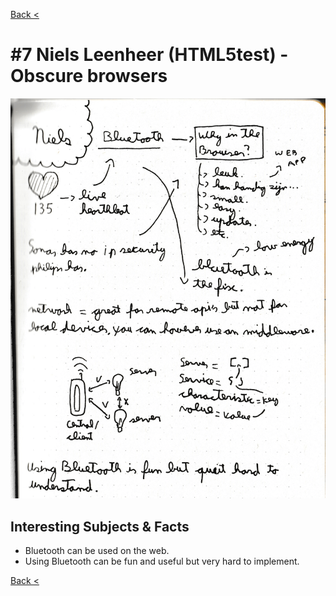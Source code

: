 [Back <](../README.md)

# #7 Niels Leenheer (HTML5test) - Obscure browsers

![](../images/niels-leenheer.png)

## Interesting Subjects & Facts

- Bluetooth can be used on the web.
- Using Bluetooth can be fun and useful but very hard to implement.

[Back <](../README.md)
